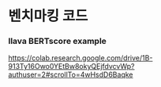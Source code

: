 # 벤치마킹 코드

### llava BERTscore example

https://colab.research.google.com/drive/1B-913Ty16Owo0YEtBw8okyQEjfdvcvWp?authuser=2#scrollTo=4wHsdD6Baqke

